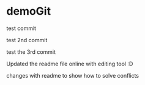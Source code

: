 # demoGit

test commit

test 2nd commit

test the 3rd commit

Updated the readme file online with editing tool :D

changes with readme to show how to solve conflicts
